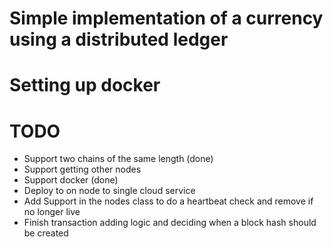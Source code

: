 # Simple implementation of a currency using a distributed ledger

# Setting up docker

# TODO
* Support two chains of the same length (done)
* Support getting other nodes
* Support docker (done)
* Deploy to on node to single cloud service
* Add Support in the nodes class to do a heartbeat check and remove if no longer live
* Finish transaction adding logic and deciding when a block hash should be created
